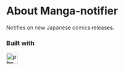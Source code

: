 # About Manga-notifier
Notifies on new Japanese comics releases.

### Built with 
<img src="https://img.shields.io/badge/PHP-777BB4?logo=php&logoColor=black&style=for-the-badge" height="30" alt="php logo" />


